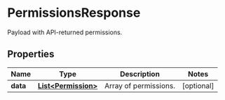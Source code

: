 

# PermissionsResponse

Payload with API-returned permissions.

## Properties

Name | Type | Description | Notes
------------ | ------------- | ------------- | -------------
**data** | [**List&lt;Permission&gt;**](Permission.md) | Array of permissions. |  [optional]



